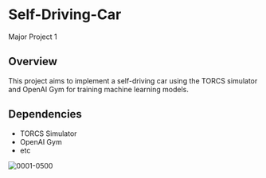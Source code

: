 # Self-Driving-Car
Major Project 1
## Overview

This project aims to implement a self-driving car using the TORCS simulator and OpenAI Gym for training machine learning models.

## Dependencies

- TORCS Simulator
- OpenAI Gym
- etc

![0001-0500](https://github.com/Tihsrah/Self-Driving-Car/assets/67807269/03c8791e-122e-4c85-94b0-9dfacfa60319)

